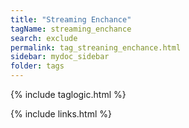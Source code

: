 ```yaml
---
title: "Streaming Enchance"
tagName: streaming_enchance
search: exclude
permalink: tag_streaning_enchance.html
sidebar: mydoc_sidebar
folder: tags
---
```

{% include taglogic.html %}

{% include links.html %}

